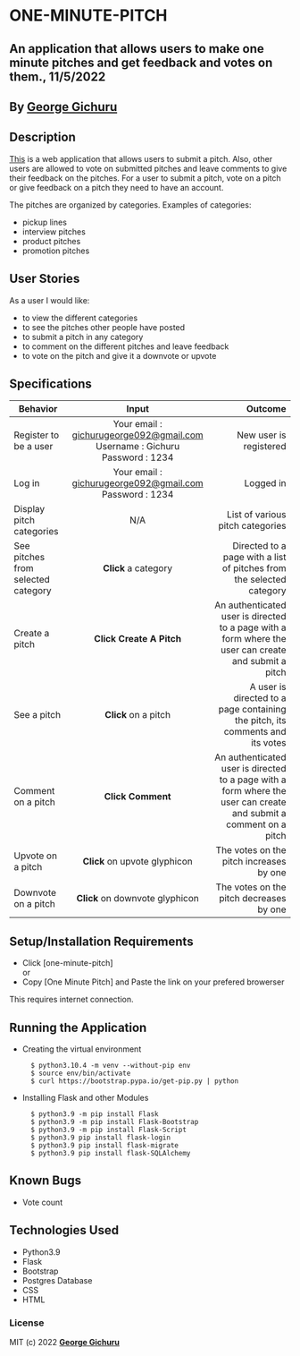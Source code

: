 # ONE-MINUTE-PITCH

## An application that allows users to make one minute pitches and get feedback and votes on them., 11/5/2022


## By **[George Gichuru](https://github.com/GEORGE-GICHURU)**

## Description
[This](https://python-one-minute-pitch.herokuapp.com) is a web application that allows users to submit a pitch. Also, other users are allowed to vote on submitted pitches and leave comments to give their feedback on the pitches. For a user to submit a pitch, vote on a pitch or give feedback on a pitch they need to have an account. <br>

The pitches are organized by categories. Examples of categories: <br> 
- pickup lines
- interview pitches
- product pitches
- promotion pitches

## User Stories
As a user I would like:
* to view the different categories
* to see the pitches other people have posted
* to submit a pitch in any category
* to comment on the different pitches and leave feedback
* to vote on the pitch and give it a downvote or upvote

## Specifications

| Behavior        | Input           | Outcome  |
| ------------- |:-------------:| -----:|
| Register to be a user | Your email : gichurugeorge092@gmail.com <br> Username : Gichuru <br> Password : 1234 | New user is registered |
| Log in | Your email : gichurugeorge092@gmail.com <br> Password : 1234 | Logged in |
| Display pitch categories | N/A | List of various pitch categories |
| See pitches from selected category | **Click** a category | Directed to a page with a list of pitches from the selected category |
| Create a pitch | **Click Create A Pitch** | An authenticated user is directed to a page with a form where the user can create and submit a pitch |
| See a pitch | **Click** on a pitch | A user is directed to a page containing the pitch, its comments and its votes |
| Comment on a pitch | **Click Comment** | An authenticated user is directed to a page with a form where the user can create and submit a comment on a pitch |
| Upvote on a pitch | **Click** on upvote glyphicon | The votes on the pitch increases by one |
| Downvote on a pitch | **Click** on downvote glyphicon | The votes on the pitch decreases by one |

## Setup/Installation Requirements

* Click [one-minute-pitch] <br/>
  or <br/>
* Copy [One Minute Pitch] and  Paste the link on your prefered browerser

This requires internet connection.

## Running the Application

- Creating the virtual environment

        $ python3.10.4 -m venv --without-pip env
        $ source env/bin/activate
        $ curl https://bootstrap.pypa.io/get-pip.py | python

- Installing Flask and other Modules

        $ python3.9 -m pip install Flask
        $ python3.9 -m pip install Flask-Bootstrap
        $ python3.9 -m pip install Flask-Script
        $ python3.9 pip install flask-login
        $ python3.9 pip install flask-migrate
        $ python3.9 pip install flask-SQLAlchemy

## Known Bugs

- Vote count

## Technologies Used
- Python3.9
- Flask
- Bootstrap
- Postgres Database
- CSS
- HTML

### License

MIT (c) 2022 **[George Gichuru](https://github.com/GEORGE-GICHURU)**
